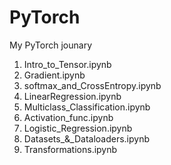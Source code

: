 # PyTorch
My PyTorch jounary

1. Intro_to_Tensor.ipynb
2. Gradient.ipynb
3. softmax_and_CrossEntropy.ipynb
4. LinearRegression.ipynb
5. Multiclass_Classification.ipynb
6. Activation_func.ipynb
7. Logistic_Regression.ipynb
8. Datasets_&_Dataloaders.ipynb
9. Transformations.ipynb











